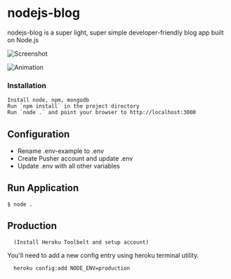 # nodejs-blog

nodejs-blog is a super light, super simple developer-friendly blog app built on Node.js

![Screenshot](https://raw.github.com/csanz/nodejs-blog/master/public/images/sample.png)

![Animation](https://raw.github.com/csanz/nodejs-blog/master/public/images/recording.gif)

### Installation

    Install node, npm, mongodb
    Run `npm install` in the project directory
    Run `node .` and point your browser to http://localhost:3000

## Configuration

* Rename .env-example to .env
* Create Pusher account and update .env
* Update .env with all other variables

## Run Application

    $ node .

## Production

      (Install Heroku Toolbelt and setup account)

You'll need to add a new config entry using heroku terminal utility. 

      heroku config:add NODE_ENV=production